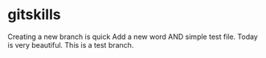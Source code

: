 # gitskills
Creating a new branch is quick
Add a new word AND simple test file.
Today is very beautiful.
This is a test branch.
